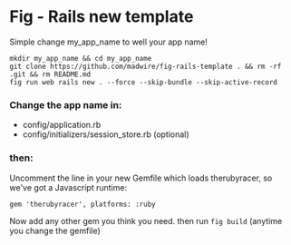 # Fig - Rails new template

Simple change my_app_name to well your app name!

```
mkdir my_app_name && cd my_app_name
git clone https://github.com/madwire/fig-rails-template . && rm -rf .git && rm README.md
fig run web rails new . --force --skip-bundle --skip-active-record
```

### Change the app name in:

- config/application.rb
- config/initializers/session_store.rb (optional)

### then:

Uncomment the line in your new Gemfile which loads therubyracer, so we've got a Javascript runtime:

`gem 'therubyracer', platforms: :ruby`

Now add any other gem you think you need. then run `fig build` (anytime you change the gemfile)